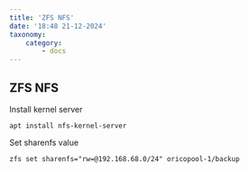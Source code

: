 ```yaml
---
title: 'ZFS NFS'
date: '18:48 21-12-2024'
taxonomy:
    category:
        - docs
---
```


## ZFS NFS

Install kernel server

    apt install nfs-kernel-server

Set sharenfs value

    zfs set sharenfs="rw=@192.168.68.0/24" oricopool-1/backup